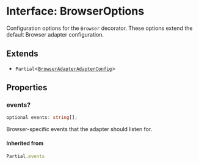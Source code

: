 # Interface: BrowserOptions

Configuration options for the `Browser` decorator.
These options extend the default Browser adapter configuration.

## Extends

- `Partial`\<[`BrowserAdapterAdapterConfig`](../../../options/BrowserAdapterBlueprint/interfaces/BrowserAdapterAdapterConfig.md)\>

## Properties

### events?

```ts
optional events: string[];
```

Browser-specific events that the adapter should listen for.

#### Inherited from

```ts
Partial.events
```
